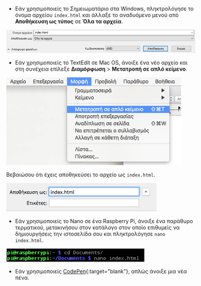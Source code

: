  -  Εάν χρησιμοποιείς το Σημειωματάριο στα Windows, πληκτρολόγησε το όνομα αρχείου `index.html` και άλλαξε το αναδυόμενο μενού από **Αποθήκευση ως τύπος** σε **Όλα τα αρχεία**.

  ![Αποθήκευση ως HTML με τη χρήση του Σημειωματάριου](images/save-as-html-notepad.png)

 - Εάν χρησιμοποιείς το TextEdit σε Mac OS, άνοιξε ένα νέο αρχείο και στη συνέχεια επίλεξε **Διαμόρφωση** > **Μετατροπή σε απλό κείμενο**.

  ![Μετατροπή Mac σε απλό κείμενο](images/mac-make-plaintext.png)

  Βεβαιώσου ότι έχεις αποθηκεύσει το αρχείο ως `index.html`.

  ![Αποθήκευση ως HTML σε Mac](images/mac-name-file.png)

 - Εάν χρησιμοποιείς το Nano σε ένα Raspberry Pi, άνοιξε ένα παράθυρο τερματικού, μετακινήσου στον κατάλογο στον οποίο επιθυμείς να δημιουργήσεις την ιστοσελίδα σου και πληκτρολόγησε `nano index.html`.

  ![Nano δημιουργία HTML](images/pi-html-nano.png)

 - Εάν χρησιμοποιείς [CodePen](http://codepen.io){:target="blank"}, απλώς άνοιξε μια νέα πένα.
